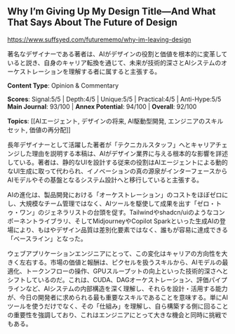 ## Why I’m Giving Up My Design Title—And What That Says About The Future of Design

https://www.suffsyed.com/futurememo/why-im-leaving-design

著名なデザイナーである著者は、AIがデザインの役割と価値を根本的に変革していると説き、自身のキャリア転換を通じて、未来が技術的深さとAIシステムのオーケストレーションを理解する者に属すると主張する。

**Content Type**: Opinion & Commentary

**Scores**: Signal:5/5 | Depth:4/5 | Unique:5/5 | Practical:4/5 | Anti-Hype:5/5
**Main Journal**: 93/100 | **Annex Potential**: 94/100 | **Overall**: 92/100

**Topics**: [[AIエージェント, デザインの将来, AI駆動型開発, エンジニアのスキルセット, 価値の再分配]]

長年デザイナーとして活躍した著者が「テクニカルスタッフ」へとキャリアチェンジした理由を説明する本稿は、AIがデザイン業界に与える根本的な影響を詳述している。著者は、静的なUIを設計する従来の役割はAIエージェントによる動的なUI生成に取って代わられ、イノベーションの真の源泉がインターフェースからAIモデルやその基盤となるシステム設計へと移行していると主張する。

AIの進化は、製品開発における「オーケストレーション」のコストをほぼゼロにし、大規模なチーム管理ではなく、AIツールを駆使して成果を出す「ゼロ・トゥ・ワン」のジェネラリストの台頭を促す。Tailwindやshadcn/uiのようなコンポーネントライブラリ、そしてMidjourneyやCopilot Sparkといった生成AIの登場により、もはやデザイン品質は差別化要素ではなく、誰もが容易に達成できる「ベースライン」となった。

ウェブアプリケーションエンジニアにとって、この変化はキャリアの方向性を大きく左右する。市場の価値と報酬は、ピクセルを扱うスキルから、AIモデルの最適化、トークンフローの操作、GPUスループットの向上といった技術的深さへとシフトしているのだ。これは、CUDA、DAGオーケストレーション、評価パイプラインなど、AIシステムの内部構造を深く理解し、それらを設計・活用する能力が、今日の開発者に求められる最も重要なスキルであることを意味する。単にAIツールを使うだけでなく、その「仕組み」を理解し、自ら構築する側に回ることの重要性を強調しており、これはエンジニアにとって大きな機会と同時に挑戦でもある。